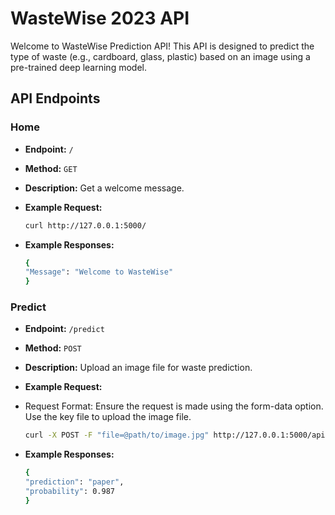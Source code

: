 # WasteWise 2023 API

Welcome to WasteWise Prediction API! This API is designed to predict the type of waste (e.g., cardboard, glass, plastic) based on an image using a pre-trained deep learning model.

## API Endpoints

### Home

- **Endpoint:** `/`
- **Method:** `GET`
- **Description:** Get a welcome message.
- **Example Request:**

  ```bash
  curl http://127.0.0.1:5000/
  ```
- **Example Responses:**
  ```bash
  {
  "Message": "Welcome to WasteWise"
  }
  ```
### Predict

- **Endpoint:** `/predict`
- **Method:** `POST`
- **Description:** Upload an image file for waste prediction.
- **Example Request:**
- Request Format:
  Ensure the request is made using the form-data option. Use the key file to upload the image file.

  ```bash
  curl -X POST -F "file=@path/to/image.jpg" http://127.0.0.1:5000/api/predict
- **Example Responses:**
  ```bash
  {
  "prediction": "paper",
  "probability": 0.987
  }
  ```

